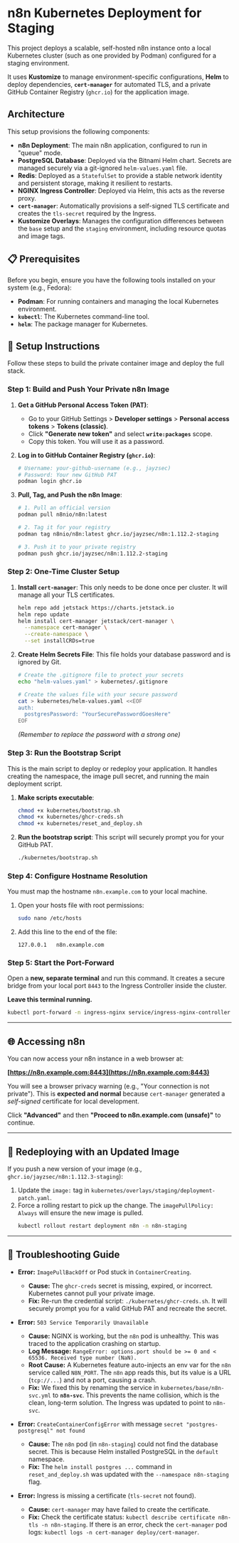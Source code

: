 # n8n Kubernetes Deployment for Staging

This project deploys a scalable, self-hosted n8n instance onto a local Kubernetes cluster (such as one provided by Podman) configured for a staging environment.

It uses **Kustomize** to manage environment-specific configurations, **Helm** to deploy dependencies, **`cert-manager`** for automated TLS, and a private GitHub Container Registry (`ghcr.io`) for the application image.

## Architecture

This setup provisions the following components:

  * **n8n Deployment**: The main n8n application, configured to run in "queue" mode.
  * **PostgreSQL Database**: Deployed via the Bitnami Helm chart. Secrets are managed securely via a git-ignored `helm-values.yaml` file.
  * **Redis**: Deployed as a `StatefulSet` to provide a stable network identity and persistent storage, making it resilient to restarts.
  * **NGINX Ingress Controller**: Deployed via Helm, this acts as the reverse proxy.
  * **`cert-manager`**: Automatically provisions a self-signed TLS certificate and creates the `tls-secret` required by the Ingress.
  * **Kustomize Overlays**: Manages the configuration differences between the `base` setup and the `staging` environment, including resource quotas and image tags.

## 📋 Prerequisites

Before you begin, ensure you have the following tools installed on your system (e.g., Fedora):

  * **Podman**: For running containers and managing the local Kubernetes environment.
  * **`kubectl`**: The Kubernetes command-line tool.
  * **`helm`**: The package manager for Kubernetes.

## 🚀 Setup Instructions

Follow these steps to build the private container image and deploy the full stack.

### Step 1: Build and Push Your Private n8n Image

1.  **Get a GitHub Personal Access Token (PAT)**:

      * Go to your GitHub Settings \> **Developer settings** \> **Personal access tokens** \> **Tokens (classic)**.
      * Click **"Generate new token"** and select **`write:packages`** scope.
      * Copy this token. You will use it as a password.

2.  **Log in to GitHub Container Registry (`ghcr.io`)**:

    ```bash
    # Username: your-github-username (e.g., jayzsec)
    # Password: Your new GitHub PAT
    podman login ghcr.io
    ```

3.  **Pull, Tag, and Push the n8n Image**:

    ```bash
    # 1. Pull an official version
    podman pull n8nio/n8n:latest

    # 2. Tag it for your registry
    podman tag n8nio/n8n:latest ghcr.io/jayzsec/n8n:1.112.2-staging

    # 3. Push it to your private registry
    podman push ghcr.io/jayzsec/n8n:1.112.2-staging
    ```

### Step 2: One-Time Cluster Setup

1.  **Install `cert-manager`**:
    This only needs to be done once per cluster. It will manage all your TLS certificates.

    ```bash
    helm repo add jetstack https://charts.jetstack.io
    helm repo update
    helm install cert-manager jetstack/cert-manager \
      --namespace cert-manager \
      --create-namespace \
      --set installCRDs=true
    ```

2.  **Create Helm Secrets File**:
    This file holds your database password and is ignored by Git.

    ```bash
    # Create the .gitignore file to protect your secrets
    echo "helm-values.yaml" > kubernetes/.gitignore

    # Create the values file with your secure password
    cat > kubernetes/helm-values.yaml <<EOF
    auth:
      postgresPassword: "YourSecurePasswordGoesHere"
    EOF
    ```

    *(Remember to replace the password with a strong one)*

### Step 3: Run the Bootstrap Script

This is the main script to deploy or redeploy your application. It handles creating the namespace, the image pull secret, and running the main deployment script.

1.  **Make scripts executable**:

    ```bash
    chmod +x kubernetes/bootstrap.sh
    chmod +x kubernetes/ghcr-creds.sh
    chmod +x kubernetes/reset_and_deploy.sh
    ```

2.  **Run the bootstrap script**:
    This script will securely prompt you for your GitHub PAT.

    ```bash
    ./kubernetes/bootstrap.sh
    ```

### Step 4: Configure Hostname Resolution

You must map the hostname `n8n.example.com` to your local machine.

1.  Open your hosts file with root permissions:
    ```bash
    sudo nano /etc/hosts
    ```
2.  Add this line to the end of the file:
    ```
    127.0.0.1   n8n.example.com
    ```

### Step 5: Start the Port-Forward

Open a **new, separate terminal** and run this command. It creates a secure bridge from your local port `8443` to the Ingress Controller inside the cluster.

**Leave this terminal running.**

```bash
kubectl port-forward -n ingress-nginx service/ingress-nginx-controller 8443:443
```

-----

## 🌐 Accessing n8n

You can now access your n8n instance in a web browser at:

**[https://n8n.example.com:8443](https://n8n.example.com:8443)**

You will see a browser privacy warning (e.g., "Your connection is not private"). This is **expected and normal** because `cert-manager` generated a *self-signed* certificate for local development.

Click **"Advanced"** and then **"Proceed to n8n.example.com (unsafe)"** to continue.

-----

## 🔁 Redeploying with an Updated Image

If you push a new version of your image (e.g., `ghcr.io/jayzsec/n8n:1.112.3-staging`):

1.  Update the `image:` tag in `kubernetes/overlays/staging/deployment-patch.yaml`.
2.  Force a rolling restart to pick up the change. The `imagePullPolicy: Always` will ensure the new image is pulled.
    ```bash
    kubectl rollout restart deployment n8n -n n8n-staging
    ```

-----

## 🐛 Troubleshooting Guide

  * **Error:** `ImagePullBackOff` or Pod stuck in `ContainerCreating`.

      * **Cause:** The `ghcr-creds` secret is missing, expired, or incorrect. Kubernetes cannot pull your private image.
      * **Fix:** Re-run the credential script: `./kubernetes/ghcr-creds.sh`. It will securely prompt you for a valid GitHub PAT and recreate the secret.

  * **Error:** `503 Service Temporarily Unavailable`

      * **Cause:** NGINX is working, but the `n8n` pod is unhealthy. This was traced to the application crashing on startup.
      * **Log Message:** `RangeError: options.port should be >= 0 and < 65536. Received type number (NaN).`
      * **Root Cause:** A Kubernetes feature auto-injects an env var for the `n8n` service called `N8N_PORT`. The `n8n` app reads this, but its value is a URL (`tcp://...`) and not a port, causing a crash.
      * **Fix:** We fixed this by renaming the service in `kubernetes/base/n8n-svc.yml` to **`n8n-svc`**. This prevents the name collision, which is the clean, long-term solution. The Ingress was updated to point to `n8n-svc`.

  * **Error:** `CreateContainerConfigError` with message `secret "postgres-postgresql" not found`

      * **Cause:** The `n8n` pod (in `n8n-staging`) could not find the database secret. This is because Helm installed PostgreSQL in the `default` namespace.
      * **Fix:** The `helm install postgres ...` command in `reset_and_deploy.sh` was updated with the `--namespace n8n-staging` flag.

  * **Error:** Ingress is missing a certificate (`tls-secret` not found).

      * **Cause:** `cert-manager` may have failed to create the certificate.
      * **Fix:** Check the certificate status: `kubectl describe certificate n8n-tls -n n8n-staging`. If there is an error, check the `cert-manager` pod logs: `kubectl logs -n cert-manager deploy/cert-manager`.
